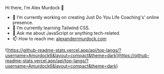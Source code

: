 Hi there, I'm Alex Murdock 👋

<!--
**Amurdock6/Amurdock6** is a ✨ _special_ ✨ repository because its `README.md` (this file) appears on your GitHub profile.
- 👯 I’m looking to collaborate on ...
- 🤔 I’m looking for help with ...
- 😄 Pronouns: ...
- ⚡ Fun fact: 
-->

- 🔭 I’m currently working on creating Just Do You Life Coaching's' online presence.
- 🌱 I’m currently learning Tailwind CSS.
- 💬 Ask me about JavaScript or anything tech-related.
- 📫 How to reach me: [alexanderrmurdock.com](www.alexanderrmurdock.com)

![https://github-readme-stats.vercel.app/api/top-langs/?username=Amurdock6&layout=compact&theme=dark](https://github-readme-stats.vercel.app/api/top-langs/?username=Amurdock6&layout=compact&theme=dark)
